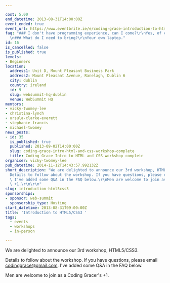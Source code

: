 ```yaml
---

cost: 5.00
end_datetime: 2013-08-31T14:00:00Z
event_ended: true
event_url: https://www.eventbrite.ie/e/coding-grace-introduction-to-html5css3-tickets-7664439545
faq: "### I don't have programming experience, can I come?\r\nYes, of course!\r\n\r\
  \n### What do I need to bring?\r\nYour own laptop."
id: 16
is_cancelled: false
is_published: true
levels:
- Beginners
location:
  address1: Unit D, Mount Pleasant Business Park
  address2: Mount Pleasant Avenue, Ranelagh, Dublin 6
  city: dublin
  country: ireland
  id: 9
  slug: websummit-hq-dublin
  venue: WebSummit HQ
mentors:
- vicky-twomey-lee
- christina-lynch
- ursula-clarke-everett
- stephanie-francis
- michael-twomey
news_posts:
- id: 35
  is_published: true
  published: 2013-09-02T14:00:00Z
  slug: coding-grace-intro-html-and-css-workshop-complete
  title: Coding Grace Intro to HTML and CSS workshop complete
organiser: vicky-twomey-lee
pub_datetime: 2014-11-12T14:43:57.992132Z
short_description: "We are delighted to announce our 3rd workshop, HTML5/CSS3.\r\n\
  Details to follow about the workshop. If you have questions, please email codinggrace@gmail.com.\
  \ I've added some Q&A in the FAQ below.\r\nMen are welcome to join as a Coding Gracer's\
  \ +1.\r\n\r\n"
slug: introduction-html5css3
sponsorships:
- sponsor: web-summit
  sponsorship_type: Hosting
start_datetime: 2013-08-31T09:00:00Z
title: 'Introduction to HTML5/CSS3 '
tags:
  - events
  - workshops
  - in-person

---
```


We are delighted to announce our 3rd workshop, HTML5/CSS3.

Details to follow about the workshop. If you have questions, please email codinggrace@gmail.com. I've added some Q&A in the FAQ below.

Men are welcome to join as a Coding Gracer's +1.